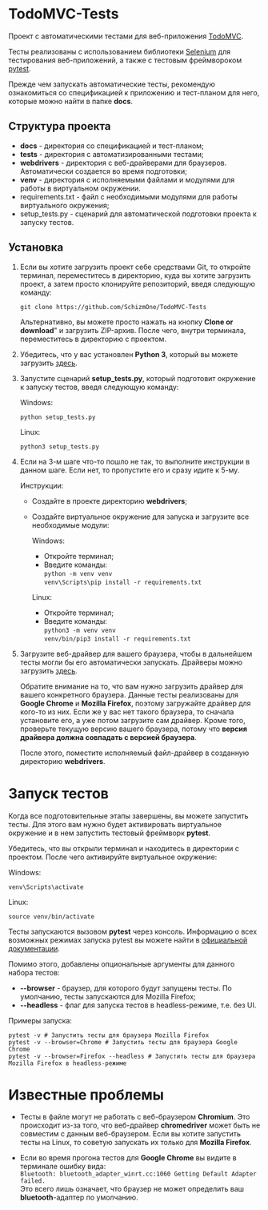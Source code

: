 # TodoMVC-Tests

Проект с автоматическими тестами для веб-приложения [TodoMVC](http://todomvc.com/examples/react/).

Тесты реализованы с использованием библиотеки [Selenium](https://selenium-python.readthedocs.io/index.html) для
тестирования веб-приложений, а также c тестовым фреймвороком [pytest](https://docs.pytest.org/en/latest/contents.html).

Прежде чем запускать автоматические тесты, рекомендую ознакомиться со спецификацией
к приложению и тест-планом для него, которые можно найти в папке **docs**.

## Структура проекта

* **docs** - директория со спецификацией и тест-планом;
* **tests** - директория с автоматизированными тестами;
* **webdrivers** - директория с веб-драйверами для браузеров. Автоматически создается во время подготовки;
* **venv** - директория с исполняемыми файлами и модулями для работы в виртуальном окружении.
* requirements.txt - файл с необходимыми модулями для работы виртуального окружения;
* setup_tests.py - сценарий для автоматической подготовки проекта к запуску тестов.

## Установка
1. Если вы хотите загрузить проект себе средствами Git,
то откройте терминал, переместитесь в директорию, куда вы хотите
загрузить проект, а затем просто клонируйте репозиторий, введя следующую команду:
   
    `git clone https://github.com/SchizmOne/TodoMVC-Tests`
   
    Альтернативно, вы можете просто нажать на кнопку **Clone or download**" и
    загрузить ZIP-архив. После чего, внутри терминала, переместитесь в директорию с проектом.
   
2. Убедитесь, что у вас установлен **Python 3**, который вы можете загрузить [здесь](https://www.python.org/downloads/).

3. Запустите сценарий **setup_tests.py**, который подготовит окружение к запуску
тестов, введя следующую команду:

   Windows:
   
   `python setup_tests.py`
   
   Linux:
   
   `python3 setup_tests.py` 
   
4. Если на 3-м шаге что-то пошло не так, то выполните инструкции в данном шаге.
   Если нет, то пропустите его и сразу идите к 5-му.
   
   Инструкции:
   * Создайте в проекте директорию **webdrivers**;
   * Создайте виртуальное окружение для запуска и загрузите все необходимые модули:
   
       Windows:
       * Откройте терминал;
       * Введите команды:  
       `python -m venv venv`  
       `venv\Scripts\pip install -r requirements.txt`

       Linux:
       * Откройте терминал;
       * Введите команды:  
       `python3 -m venv venv`  
       `venv/bin/pip3 install -r requirements.txt`

5. Загрузите веб-драйвер для вашего браузера, чтобы в дальнейшем тесты могли
бы его автоматически запускать. Драйверы можно загрузить [здесь](https://selenium-python.readthedocs.io/installation.html#drivers).

   Обратите внимание на то, что вам нужно загрузить драйвер для вашего
   конкретного браузера. Данные тесты реализованы для **Google Chrome** и
   **Mozilla Firefox**, поэтому загружайте драйвер для кого-то из них.
   Если же у вас нет такого браузера, то сначала установите его, а уже
   потом загрузите сам драйвер. Кроме того, проверьте текущую версию вашего
   браузера, потому что **версия драйвера должна совпадать с версией браузера**.
   
   После этого, поместите исполняемый файл-драйвер в созданную директорию **webdrivers**.

# Запуск тестов

Когда все подготовительные этапы завершены, вы можете запустить тесты. Для этого вам
нужно будет активировать виртуальное окружение и в нем запустить тестовый
фреймворк **pytest**.

Убедитесь, что вы открыли терминал и находитесь в директории с проектом.
После чего активируйте виртуальное окружение:


Windows:

`venv\Scripts\activate`  

Linux:

`source venv/bin/activate`  

Тесты запускаются вызовом **pytest** через консоль. Информацию о всех возможных
режимах запуска pytest вы можете найти в [официальной документации](https://docs.pytest.org/en/latest/contents.html).

Помимо этого, добавлены опциональные аргументы для данного набора тестов:
* **--browser** - браузер, для которого будут запущены тесты. По умолчанию,
тесты запускаются для Mozilla Firefox;
* **--headless** - флаг для запуска тестов в headless-режиме, т.е. без UI.

Примеры запуска:

`pytest -v # Запустить тесты для браузера Mozilla Firefox`  
`pytest -v --browser=Chrome # Запустить тесты для браузера Google Chrome`  
`pytest -v --browser=Firefox --headless # Запустить тесты для браузера Mozilla Firefox в headless-режиме`   

# Известные проблемы

* Тесты в файле могут не работать с
веб-браузером **Chromium**. Это происходит из-за того, что веб-драйвер
**chromedriver** может быть не совместим c данным веб-браузером. Если вы
хотите запустить тесты на Linux, то советую запускать их только для
**Mozilla Firefox**.

* Если во время прогона тестов для **Google Chrome** вы видите в терминале
ошибку вида:  
`Bluetooth: bluetooth_adapter_winrt.cc:1060 Getting Default Adapter failed.`  
Это всего лишь означает, что браузер не может определить ваш **bluetooth**-адаптер по умолчанию.
